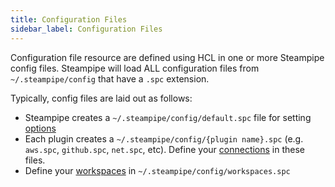 ```yaml
---
title: Configuration Files
sidebar_label: Configuration Files
---
```


Configuration file resource are defined using HCL in one or more Steampipe config files.  Steampipe will load ALL configuration files from `~/.steampipe/config` that have a `.spc` extension.  


Typically, config files are laid out as follows:
- Steampipe creates a `~/.steampipe/config/default.spc` file for setting [options](reference/config-files/options)
- Each plugin creates a `~/.steampipe/config/{plugin name}.spc` (e.g. `aws.spc`, `github.spc`, `net.spc`, etc). Define your [connections](reference/config-files/connection) in these files.
- Define your [workspaces](reference/config-files/workspace) in `~/.steampipe/config/workspaces.spc`
